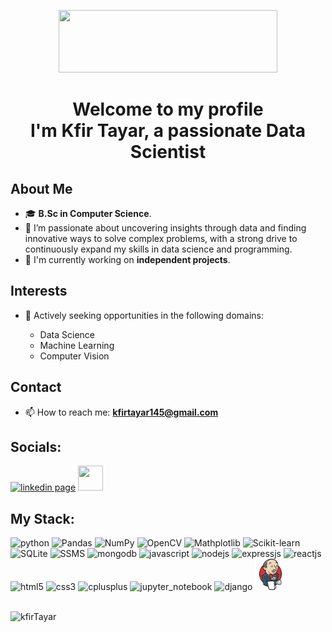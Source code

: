 <p align="center">
<a href="https://github.com/KfirTayar"><img src="https://media.giphy.com/media/Qo2dupDib32rkTY4hX/giphy.gif" width="350" height="100"/></a>
</p>
<h1 align="center">Welcome to my profile
<br>I'm Kfir Tayar, a passionate Data Scientist</br></h1>

## About Me 

- 🎓 **B.Sc in Computer Science**.
- 🌟 I’m passionate about uncovering insights through data and finding innovative ways to solve complex problems, with a strong drive to continuously expand my skills in data science and programming.
- 🔨 I'm currently working on **independent projects**.

## Interests

- 🌱 Actively seeking opportunities in the following domains:
  
  - Data Science
  - Machine Learning
  - Computer Vision

## Contact

- 📫 How to reach me: **kfirtayar145@gmail.com**

## Socials:

<p align="left">
<a href="https://www.linkedin.com/in/kfir-tayar/" target="blank"><img src="https://cdn.jsdelivr.net/gh/devicons/devicon/icons/linkedin/linkedin-original.svg" 
alt="linkedin page" height="40" width="40" /></a>
<a href="https://github.com/KfirTayar" target="blank"><img src="https://cdn.jsdelivr.net/gh/devicons/devicon/icons/github/github-original.svg" height="40" width="40" />
</a></p>

## My Stack:   
<p align="left">
  <img src="https://cdn.jsdelivr.net/gh/devicons/devicon/icons/python/python-original-wordmark.svg" alt="python" width="50" height="50"/>
  <img src="https://cdn.jsdelivr.net/gh/devicons/devicon@latest/icons/pandas/pandas-original-wordmark.svg" alt="Pandas" width="50" height="50"/>
  <img src="https://cdn.jsdelivr.net/gh/devicons/devicon@latest/icons/numpy/numpy-original-wordmark.svg" alt="NumPy" width="50" height="50"/>
  <img src="https://cdn.jsdelivr.net/gh/devicons/devicon@latest/icons/opencv/opencv-original-wordmark.svg" alt="OpenCV" width="50" height="50"/>
  <img src="https://cdn.jsdelivr.net/gh/devicons/devicon@latest/icons/matplotlib/matplotlib-original-wordmark.svg" alt="Mathplotlib" width="50" height="50"/>
  <img src="https://cdn.jsdelivr.net/gh/devicons/devicon@latest/icons/scikitlearn/scikitlearn-original.svg" alt="Scikit-learn" width="50" height="50"/>
  <img src="https://cdn.jsdelivr.net/gh/devicons/devicon@latest/icons/sqlite/sqlite-original-wordmark.svg" alt="SQLite" width="50" height="50"/>
  <img src="https://cdn.jsdelivr.net/gh/devicons/devicon@latest/icons/microsoftsqlserver/microsoftsqlserver-original-wordmark.svg" alt="SSMS" width="50" height="50"/>
  <img src="https://cdn.jsdelivr.net/gh/devicons/devicon/icons/mongodb/mongodb-original-wordmark.svg" alt="mongodb" width="50" height="50"/>
  <img src="https://cdn.jsdelivr.net/gh/devicons/devicon/icons/javascript/javascript-original.svg" alt="javascript" width="50" height="50"/>
  <img src="https://cdn.jsdelivr.net/gh/devicons/devicon/icons/nodejs/nodejs-original-wordmark.svg" alt="nodejs" width="50" height="50"/>
  <img src="https://cdn.jsdelivr.net/gh/devicons/devicon/icons/express/express-original-wordmark.svg" alt="expressjs" width="50" height="50"/>
  <img src="https://cdn.jsdelivr.net/gh/devicons/devicon/icons/react/react-original-wordmark.svg" alt="reactjs" width="50" height="50"/>
  <img src="https://cdn.jsdelivr.net/gh/devicons/devicon/icons/html5/html5-plain-wordmark.svg" alt="html5" width="50" height="50"/>
  <img src="https://cdn.jsdelivr.net/gh/devicons/devicon/icons/css3/css3-plain-wordmark.svg" alt="css3" width="50" height="50"/>
  <img src="https://cdn.jsdelivr.net/gh/devicons/devicon/icons/cplusplus/cplusplus-original.svg" alt="cplusplus" width="50" height="50"/>
  <img src="https://cdn.jsdelivr.net/gh/devicons/devicon/icons/jupyter/jupyter-original-wordmark.svg" alt="jupyter_notebook" width="50" height="50"/>
  <img src="https://cdn.jsdelivr.net/gh/devicons/devicon/icons/django/django-plain-wordmark.svg" alt="django" width="50" height="50"/>
  <img src="https://github.com/devicons/devicon/blob/v2.15.1/icons/jenkins/jenkins-original.svg" alt="jenkins" width="50" height="50"/>
</p>

<p></br><img src="https://github-readme-stats.vercel.app/api/top-langs/?username=kfirTayar&layout=donut" alt="kfirTayar"/></p>
